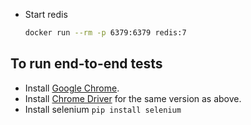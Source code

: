 - Start redis
  ```bash
  docker run --rm -p 6379:6379 redis:7
  ```

## To run end-to-end tests 
- Install [Google Chrome](https://www.google.com/chrome/).
- Install [Chrome Driver]((https://googlechromelabs.github.io/chrome-for-testing/) ) for the same version as above.
- Install selenium `pip install selenium`
